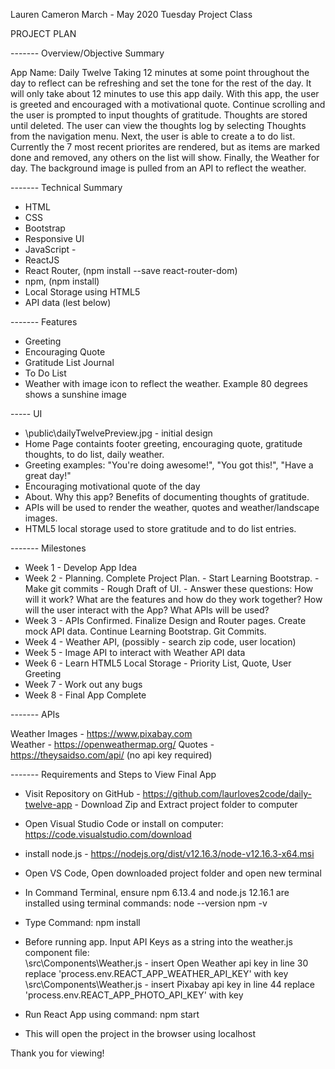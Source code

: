 Lauren Cameron
March - May 2020
Tuesday Project Class

PROJECT PLAN

------- Overview/Objective Summary

App Name: Daily Twelve
Taking 12 minutes at some point throughout the day to reflect can be refreshing and set the tone for the rest of the day.
It will only take about 12 minutes to use this app daily.
With this app, the user is greeted and encouraged with a motivational quote.
Continue scrolling and the user is prompted to input thoughts of gratitude.
Thoughts are stored until deleted. The user can view the thoughts log by selecting Thoughts from the navigation menu.
Next, the user is able to create a to do list.
Currently the 7 most recent priorites are rendered, but as items are marked done and removed, any others on the list will show.
Finally, the Weather for day. The background image is pulled from an API to reflect the weather.


------- Technical Summary

- HTML
- CSS
- Bootstrap
- Responsive UI
- JavaScript - 
- ReactJS
- React Router, (npm install --save react-router-dom)
- npm, (npm install)
- Local Storage using HTML5
- API data (lest below)


------- Features

- Greeting
- Encouraging Quote
- Gratitude List Journal
- To Do List
- Weather with image icon to reflect the weather. Example 80 degrees shows a sunshine image


----- UI

- \public\dailyTwelvePreview.jpg - initial design
- Home Page containts footer greeting, encouraging quote, gratitude thoughts, to do list, daily weather.
- Greeting examples: "You're doing awesome!", "You got this!", "Have a great day!"
- Encouraging motivational quote of the day
- About. Why this app? Benefits of documenting thoughts of gratitude.
- APIs will be used to render the weather, quotes and weather/landscape images.
- HTML5 local storage used to store gratitude and to do list entries.

------- Milestones
* Week 1 - Develop App Idea
* Week 2 - Planning. Complete Project Plan. 
         - Start Learning Bootstrap. 
         - Make git commits
         - Rough Draft of UI.
         - Answer these questions: How will it work? What are the features and how do they work together? 
           How will the user interact with the App? What APIs will be used?
* Week 3 - APIs Confirmed. Finalize Design and Router pages. Create mock API data. Continue Learning Bootstrap. Git Commits.
* Week 4 - Weather API, (possibly - search zip code, user location)
* Week 5 - Image API to interact with Weather API data
* Week 6 - Learn HTML5 Local Storage - Priority List, Quote, User Greeting
* Week 7 - Work out any bugs
* Week 8 - Final App Complete

------- APIs

Weather Images - https://www.pixabay.com          
Weather - https://openweathermap.org/
Quotes - https://theysaidso.com/api/ (no api key required)


------- Requirements and Steps to View Final App

- Visit Repository on GitHub - https://github.com/laurloves2code/daily-twelve-app - Download Zip and Extract project folder to computer
- Open Visual Studio Code or install on computer: https://code.visualstudio.com/download
- install node.js - https://nodejs.org/dist/v12.16.3/node-v12.16.3-x64.msi
- Open VS Code, Open downloaded project folder and open new terminal

- In Command Terminal, ensure npm 6.13.4 and node.js 12.16.1 are installed using terminal commands:
    node --version
    npm -v
- Type Command:
    npm install
- Before running app. Input API Keys as a string into the weather.js component file:    
    \src\Components\Weather.js - insert Open Weather api key in line 30 replace 'process.env.REACT_APP_WEATHER_API_KEY' with key
    \src\Components\Weather.js - insert Pixabay api key in line 44 replace 'process.env.REACT_APP_PHOTO_API_KEY' with key

- Run React App using command:
    npm start
- This will open the project in the browser using localhost

Thank you for viewing!
